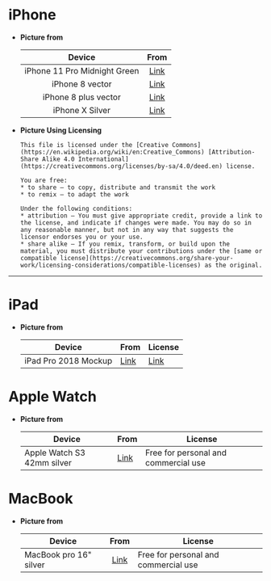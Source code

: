 # iPhone
* **Picture from**
  
    |            Device            |                             From                             |
    | :--------------------------: | :----------------------------------------------------------: |
    | iPhone 11 Pro Midnight Green | [Link](https://commons.wikimedia.org/wiki/File:IPhone_11_Pro_Midnight_Green.svg) |
    |       iPhone 8 vector        | [Link](https://commons.wikimedia.org/wiki/File:IPhone_8_vector.svg) |
    |     iPhone 8 plus vector     | [Link](https://commons.wikimedia.org/wiki/File:IPhone_8_plus_vector.svg) |
    |       iPhone X Silver        | [Link](https://commons.wikimedia.org/wiki/File:IPhone_XS_Silver.svg) |

* **Picture Using Licensing**

  ````
  This file is licensed under the [Creative Commons](https://en.wikipedia.org/wiki/en:Creative_Commons) [Attribution-Share Alike 4.0 International](https://creativecommons.org/licenses/by-sa/4.0/deed.en) license.	
  
  You are free:
  * to share – to copy, distribute and transmit the work
  * to remix – to adapt the work
  
  Under the following conditions:
  * attribution – You must give appropriate credit, provide a link to the license, and indicate if changes were made. You may do so in any reasonable manner, but not in any way that suggests the licensor endorses you or your use.
  * share alike – If you remix, transform, or build upon the material, you must distribute your contributions under the [same or compatible license](https://creativecommons.org/share-your-work/licensing-considerations/compatible-licenses) as the original.
  ````

------



# iPad

* **Picture from**

  | Device               | From                                                        | **License**                                |
  | -------------------- | ----------------------------------------------------------- | ------------------------------------------ |
  | iPad Pro 2018 Mockup | [Link](https://www.epicpxls.com/items/ipad-pro-2018-mockup) | [Link](https://www.epicpxls.com/licensing) |

  


# Apple Watch

* **Picture from**

    | Device                     | From                                                         | License                              |
    | -------------------------- | ------------------------------------------------------------ | ------------------------------------ |
    | Apple Watch S3 42mm silver | [Link](https://uxplanet.org/free-apple-watch-mockup-386a7d231ac9) | Free for personal and commercial use |



# MacBook

* **Picture from**

  | Device |  From  | **License** |
  | ------ | :----: | ------ |
  | MacBook pro 16" silver  | [Link](https://goodmockups.com/free-macbook-pro-16-mockup-psd-ai/) | Free for personal and commercial use |
